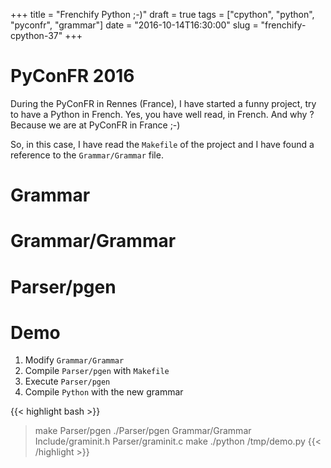 +++
title = "Frenchify Python ;-)"
draft = true
tags = ["cpython", "python", "pyconfr", "grammar"]
date = "2016-10-14T16:30:00"
slug = "frenchify-cpython-37"
+++

# PyConFR 2016

During the PyConFR in Rennes (France), I have started a funny project, try to have a Python in French. Yes, you have well read, in French. And why ? Because we are at PyConFR in France ;-)

So, in this case, I have read the `Makefile` of the project and I have found a reference to the `Grammar/Grammar` file.

# Grammar

# Grammar/Grammar

# Parser/pgen

# Demo

1. Modify `Grammar/Grammar`
2. Compile `Parser/pgen` with `Makefile`
3. Execute `Parser/pgen`
4. Compile `Python` with the new grammar

{{< highlight bash >}}
> make Parser/pgen
> ./Parser/pgen Grammar/Grammar Include/graminit.h Parser/graminit.c
> make
> ./python /tmp/demo.py
{{< /highlight >}}





